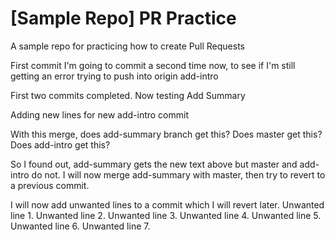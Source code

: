 # [Sample Repo] PR Practice
A sample repo for practicing how to create Pull Requests


First commit
I'm going to commit a second time now, to see if I'm still getting an error trying to push into origin add-intro

First two commits completed. 
Now testing Add Summary

Adding new lines for new add-intro commit

With this merge, does add-summary branch get this? Does master get this? Does add-intro get this?

So I found out, add-summary gets the new text above but master and add-intro do not. I will now merge add-summary with master, then try to revert to a previous commit.

I will now add unwanted lines to a commit which I will revert later.
Unwanted line 1.
Unwanted line 2.
Unwanted line 3.
Unwanted line 4.
Unwanted line 5.
Unwanted line 6.
Unwanted line 7.
